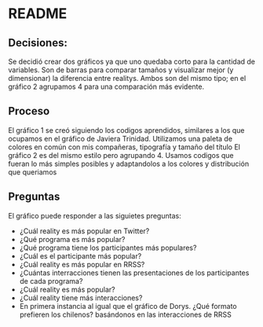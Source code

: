 # README
## Decisiones:
Se decidió crear dos gráficos ya que uno quedaba corto para la cantidad de variables. Son de barras para comparar tamaños y visualizar mejor (y dimensionar) la diferencia entre realitys. Ambos son del mismo tipo; en el gráfico 2 agrupamos 4 para una comparación más evidente.
## Proceso
El gráfico 1 se creó siguiendo los codigos aprendidos, similares a los que ocupamos en el gráfico de Javiera Trinidad. Utilizamos una paleta de colores en común con mis compañeras, tipografía y tamaño del título
El gráfico 2 es del mismo estilo pero agrupando 4. Usamos codigos que fueran lo más simples posibles y adaptandolos a los colores y distribución que queriamos 
## Preguntas 
El gráfico puede responder a las siguietes preguntas:
* ¿Cuál reality es más popular en Twitter?
* ¿Qué programa es más popular?
* ¿Qué programa tiene los participantes más populares?
* ¿Cuál es el participante más popular?
* ¿Cuál reality es más popular en RRSS?
* ¿Cuántas interracciones tienen las presentaciones de los participantes de cada programa?
* ¿Cuál reality es más popular?
* ¿Cuál reality tiene más interacciones?
* En primera instancia al igual que el gráfico de Dorys. ¿Qué formato prefieren los chilenos? basándonos en las interacciones de RRSS
